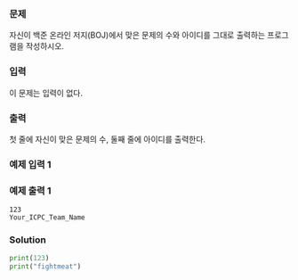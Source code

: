 ### 문제
자신이 백준 온라인 저지(BOJ)에서 맞은 문제의 수와 아이디를 그대로 출력하는 프로그램을 작성하시오.

### 입력
이 문제는 입력이 없다.

### 출력
첫 줄에 자신이 맞은 문제의 수, 둘째 줄에 아이디를 출력한다.

### 예제 입력 1 

### 예제 출력 1 

    123
    Your_ICPC_Team_Name
### Solution
```python
print(123)
print("fightmeat")
```
